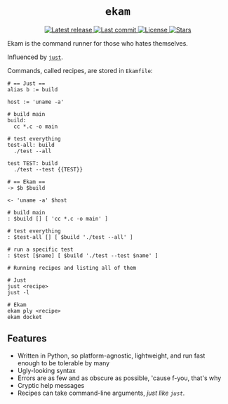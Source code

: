 <h1 align="center">
  <code>ekam</code>
</h1>

<div align="center"><p>
    <a href="https://github.com/piqoni/matcha/releases/latest">
      <img alt="Latest release" src="https://img.shields.io/github/v/release/HoangTuan110/ekam?style=for-the-badge&logo=starship&color=C9CBFF&logoColor=D9E0EE&labelColor=302D41" />
    </a>
    <a href="https://github.com/piqoni/matcha/pulse">
      <img alt="Last commit" src="https://img.shields.io/github/last-commit/HoangTuan110/ekam?style=for-the-badge&logo=starship&color=8bd5ca&logoColor=D9E0EE&labelColor=302D41"/>
    </a>
    <a href="https://github.com/piqoni/matcha/blob/main/LICENSE">
      <img alt="License" src="https://img.shields.io/github/license/HoangTuan110/ekam?style=for-the-badge&logo=starship&color=ee999f&logoColor=D9E0EE&labelColor=302D41" />
    </a>
    <a href="https://github.com/piqoni/matcha/stargazers">
      <img alt="Stars" src="https://img.shields.io/github/stars/HoangTuan110/ekam?style=for-the-badge&logo=starship&color=c69ff5&logoColor=D9E0EE&labelColor=302D41" />
    </a>
</div>

<p class="desc">
  Ekam is the command runner for those who hates themselves.

  Influenced by [`just`](https://github.com/casey/just).

  Commands, called recipes, are stored in `Ekamfile`:

  ```
  # == Just ==
  alias b := build

  host := 'uname -a'

  # build main
  build:
    cc *.c -o main

  # test everything
  test-all: build
    ./test --all

  test TEST: build
    ./test --test {{TEST}}

  # == Ekam ==
  -> $b $build

  <- 'uname -a' $host

  # build main
  : $build [] [ 'cc *.c -o main' ]

  # test everything
  : $test-all [] [ $build './test --all' ]

  # run a specific test
  : $test [$name] [ $build './test --test $name' ]
  ```

  ```
  # Running recipes and listing all of them

  # Just
  just <recipe>
  just -l

  # Ekam
  ekam ply <recipe>
  ekam docket
  ```
</p>

## Features
- Written in Python, so platform-agnostic, lightweight, and run fast enough to be tolerable by many
- Ugly-looking syntax
- Errors are as few and as obscure as possible, 'cause f-you, that's why
- Cryptic help messages
- Recipes can take command-line arguments, _just like `just`_.
